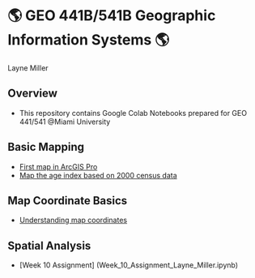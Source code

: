 # :earth_americas: GEO 441B/541B Geographic Information Systems :earth_americas:

Layne Miller

## Overview
- This repository contains Google Colab Notebooks prepared for GEO 441/541 @Miami University

## Basic Mapping

- [First map in ArcGIS Pro](Week_2_Assignment_Layne_Miller.ipynb)
- [Map the age index based on 2000 census data](Week_5_Assignment_Layne_Miller.ipynb)

## Map Coordinate Basics

- [Understanding map coordinates](Week_3_Assignment_Layne_Miller.ipynb)

## Spatial Analysis

- [Week 10 Assignment] (Week_10_Assignment_Layne_Miller.ipynb) 
